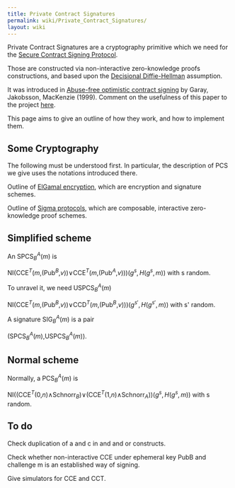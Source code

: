 ```yaml
---
title: Private Contract Signatures
permalink: wiki/Private_Contract_Signatures/
layout: wiki
---
```


Private Contract Signatures are a cryptography primitive which we need
for the [Secure Contract Signing
Protocol](/wiki/Secure_Contract_Signing_Protocol "wikilink").

Those are constructed via non-interactive zero-knowledge proofs
constructions, and based upon the [Decisional
Diffie-Hellman](http://en.wikipedia.org/wiki/Decisional_Diffie%E2%80%93Hellman_assumption)
assumption.

It was introduced in [Abuse-free optimistic contract
signing](http://citeseerx.ist.psu.edu/viewdoc/summary?doi=10.1.1.118.4142)
by Garay, Jakobsson, MacKenzie (1999). Comment on the usefulness of this
paper to the project [here](/wiki/GarayJakobssonMackenzie "wikilink").

This page aims to give an outline of how they work, and how to implement
them.

Some Cryptography
-----------------

The following must be understood first. In particular, the description
of PCS we give uses the notations introduced there.

Outline of [ElGamal encryption](/wiki/ElGamalSchnorr "wikilink"), which are
encryption and signature schemes.

Outline of [Sigma protocols](/wiki/Sigma_Protocols "wikilink"), which are
composable, interactive zero-knowledge proof schemes.

Simplified scheme
-----------------

An SPCS<sub>*B*</sub><sup>*A*</sup>(*m*) is

NI(CCE<sup>*T*</sup>(*m*,(Pub<sup>*B*</sup>,*v*))∨CCE<sup>*T*</sup>(*m*,(Pub<sup>*A*</sup>,*v*)))(*g*<sup>*s*</sup>, *H*(*g*<sup>*s*</sup>, *m*))
 with s random.

To unravel it, we need USPCS<sub>*B*</sub><sup>*A*</sup>(*m*)

NI(CCE<sup>*T*</sup>(*m*,(Pub<sup>*B*</sup>,*v*))∨CCD<sup>*T*</sup>(*m*,(Pub<sup>*B*</sup>,*v*)))(*g*<sup>*s*′</sup>, *H*(*g*<sup>*s*′</sup>, *m*))
 with s' random.

A signature SIG<sub>*B*</sub><sup>*A*</sup>(*m*) is a pair

(SPCS<sub>*B*</sub><sup>*A*</sup>(*m*),USPCS<sub>*B*</sub><sup>*A*</sup>(*m*)).

Normal scheme
-------------

Normally, a PCS<sub>*B*</sub><sup>*A*</sup>(*m*) is

NI((CCE<sup>*T*</sup>(0,*n*)∧Schnorr<sub>*B*</sub>)∨(CCE<sup>*T*</sup>(1,*n*)∧Schnorr<sub>*A*</sub>))(*g*<sup>*s*</sup>, *H*(*g*<sup>*s*</sup>, *m*))
 with s random.

To do
-----

Check duplication of a and c in and and or constructs.

Check whether non-interactive CCE under ephemeral key PubB and challenge
m is an established way of signing.

Give simulators for CCE and CCT.
